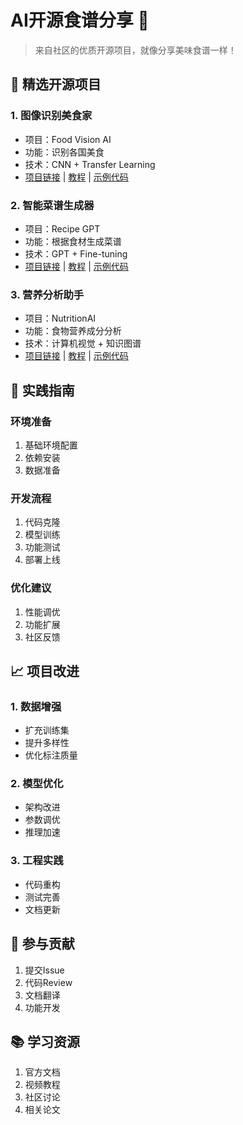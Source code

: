 # AI开源食谱分享 🍳

> 来自社区的优质开源项目，就像分享美味食谱一样！

## 🌟 精选开源项目

### 1. 图像识别美食家
- 项目：Food Vision AI
- 功能：识别各国美食
- 技术：CNN + Transfer Learning
- [项目链接](#) | [教程](#) | [示例代码](#)

### 2. 智能菜谱生成器
- 项目：Recipe GPT
- 功能：根据食材生成菜谱
- 技术：GPT + Fine-tuning
- [项目链接](#) | [教程](#) | [示例代码](#)

### 3. 营养分析助手
- 项目：NutritionAI
- 功能：食物营养成分分析
- 技术：计算机视觉 + 知识图谱
- [项目链接](#) | [教程](#) | [示例代码](#)

## 🔧 实践指南

### 环境准备
1. 基础环境配置
2. 依赖安装
3. 数据准备

### 开发流程
1. 代码克隆
2. 模型训练
3. 功能测试
4. 部署上线

### 优化建议
1. 性能调优
2. 功能扩展
3. 社区反馈

## 📈 项目改进

### 1. 数据增强
- 扩充训练集
- 提升多样性
- 优化标注质量

### 2. 模型优化
- 架构改进
- 参数调优
- 推理加速

### 3. 工程实践
- 代码重构
- 测试完善
- 文档更新

## 🤝 参与贡献

1. 提交Issue
2. 代码Review
3. 文档翻译
4. 功能开发

## 📚 学习资源

1. 官方文档
2. 视频教程
3. 社区讨论
4. 相关论文 
